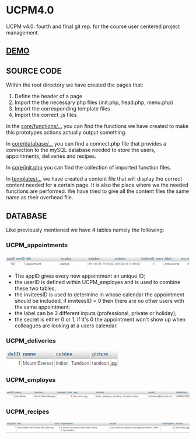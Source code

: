 UCPM4.0
========

UCPM v4.0: fourth and final git rep. for the course user centered project management.

## [DEMO](http://jellevandevelde.com/UCPM/ "demo")

## SOURCE CODE

Within the root directory we have created the pages that:

1. Define the header of a page
2. Import the the necessary php files (init.php, head.php, menu.php)
3. Import the corresponding template files
4. Import the correct .js files

In the [core/functions/...](https://github.com/roeku/UCPMv4_finalVersion/tree/master/core/functions "functions") you can find the functions we have created to make this prototypes actions actually output something.

In [core/database/...](https://github.com/roeku/UCPMv4_finalVersion/tree/master/core/database "database") you can find a connect.php file that provides a connection to the mySQL database needed to store the users, appointments, deliveries and recipes.

In [core/init.php](https://github.com/roeku/UCPMv4_finalVersion/blob/master/core/init.php "init.php") you can find the collection of imported function files.

In [templates/...](https://github.com/roeku/UCPMv4_finalVersion/tree/master/template "content") we have created a content file that will display the correct content needed for a certain page. It is also the place where we the needed functions are performed. We have tried to give all the content files the same name as their overhead file.

## DATABASE

Like previously mentioned we have 4 tables namely the following:

### UCPM_appointments

![appointments](https://raw.githubusercontent.com/roeku/UCPMv4_finalVersion/master/DB/appointment.png "appointments")

* The appID gives every new appointment an unique ID;
* the userID is defined within UCPM_employes and is used to combine these two tables,
* the inviteesID is used to determine in whose calendar the appointment should be included, if inviteesID = 0 then there are no other users with the same appointment;
* the label can be 3 different inputs (professional, private or holiday);
* the secret is either 0 or 1, if it's 0 the appointment won't show up when colleagues are looking at a users calendar.

### UCPM_deliveries

![deliveries](https://raw.githubusercontent.com/roeku/UCPMv4_finalVersion/master/DB/delivery.png "deliveries")

### UCPM_employes

![employees](https://raw.githubusercontent.com/roeku/UCPMv4_finalVersion/master/DB/employees.png "employees")


### UCPM_recipes

![recipes](https://raw.githubusercontent.com/roeku/UCPMv4_finalVersion/master/DB/recipes.png "recipes")